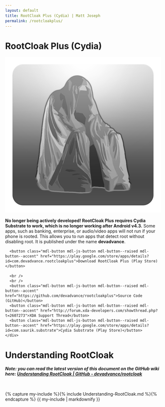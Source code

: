 ```yaml
---
layout: default
title: RootCloak Plus (Cydia) | Matt Joseph
permalink: /rootcloakplus/
---
```



<div class="section top-section materialbrown200">
  <h1 class="section-header">RootCloak Plus (Cydia)</h1>

  <div class="mdl-grid">
    <div class="mdl-cell mdl-cell--4-col">
      <img class="img-responsive-80" src="/images/RootCloakIcon.png">
    </div>
    <div class="mdl-cell mdl-cell--8-col">
      <p><b>No longer being actively developed! RootCloak Plus requires Cydia Substrate to work, which is no longer working after Android v4.3.</b> Some apps, such as banking, enterprise, or audio/video apps will not run if your phone is rooted. This allows you to run apps that detect root without disabling root. It is published under the name <b>devadvance</b>.</p>
      
      <button class="mdl-button mdl-js-button mdl-button--raised mdl-button--accent" href="https://play.google.com/store/apps/details?id=com.devadvance.rootcloakplus">Download RootCloak Plus (Play Store)</button>
      
      <br />
      <br />
      <button class="mdl-button mdl-js-button mdl-button--raised mdl-button--accent" href="https://github.com/devadvance/rootcloakplus">Source Code (GitHub)</button>
      <button class="mdl-button mdl-js-button mdl-button--raised mdl-button--accent" href="http://forum.xda-developers.com/showthread.php?t=2607273">XDA Support Thread</button>
      <button class="mdl-button mdl-js-button mdl-button--raised mdl-button--accent" href="https://play.google.com/store/apps/details?id=com.saurik.substrate">Cydia Substrate (Play Store)</button>
    </div>
  </div>
    
</div>

<div class="section materialbrownlightprimary">
  <h1 class="section-header">Understanding RootCloak</h1>

  <div class="mdl-grid">
    <div class="mdl-cell mdl-cell--12-col">
      <p><i><b>Note: you can read the latest version of this document on the GitHub wiki here: <a href="https://github.com/devadvance/rootcloak/wiki/Understanding-RootCloak">Understanding RootCloak | GitHub - devadvance/rootcloak</a></b></i></p>
        <br />
        <br />
{% capture my-include %}{% include Understanding-RootCloak.md %}{% endcapture %}
{{ my-include | markdownify }}
    </div>
  </div>
</div>
